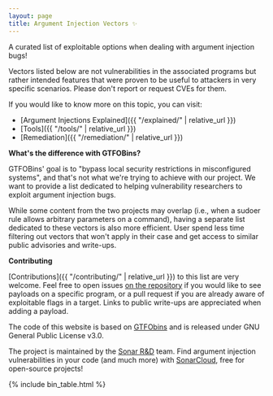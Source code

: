 ```yaml
---
layout: page
title: Argument Injection Vectors ✨
---
```


A curated list of exploitable options when dealing with argument injection bugs!

Vectors listed below are not vulnerabilities in the associated programs but rather intended features that were proven to be useful to attackers in very specific scenarios. Please don't report or request CVEs for them.

If you would like to know more on this topic, you can visit:

- [Argument Injections Explained]({{ "/explained/" | relative_url }})
- [Tools]({{ "/tools/" | relative_url }})
- [Remediation]({{ "/remediation/" | relative_url }})

**What's the difference with GTFOBins?**

GTFOBins' goal is to "bypass local security restrictions in misconfigured systems", and that's not what we're trying to achieve with our project. We want to provide a list dedicated to helping vulnerability researchers to exploit argument injection bugs. 

While some content from the two projects may overlap (i.e., when a sudoer rule allows arbitrary parameters on a command), having a separate list dedicated to these vectors is also more efficient. User spend less time filtering out vectors that won't apply in their case and get access to similar public advisories and write-ups. 

**Contributing**

[Contributions]({{ "/contributing/" | relative_url }}) to this list are very welcome. Feel free to open issues [on the repository](https://github.com/SonarSource/argument-injection-vectors) if you would like to see payloads on a specific program, or a pull request if you are already aware of exploitable flags in a target. Links to public write-ups are appreciated when adding a payload. 

The code of this website is based on [GTFObins](https://gtfobins.github.io/) and is released under GNU General Public License v3.0.

The project is maintained by the [Sonar R&D](https://twitter.com/Sonar_Research) team. Find argument injection vulnerabilities in your code (and much more) with 
[SonarCloud](https://sonarcloud.io/), free for open-source projects! 

{% include bin_table.html %}
